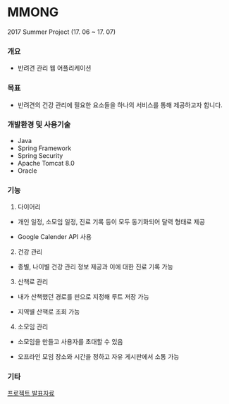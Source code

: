 # MMONG

2017 Summer Project (17. 06 ~ 17. 07)

### 개요
- 반려견 관리 웹 어플리케이션 


### 목표 
- 반려견의 건강 관리에 필요한 요소들을 하나의 서비스를 통해 제공하고자 합니다.


### 개발환경 및 사용기술
- Java
- Spring Framework
- Spring Security
- Apache Tomcat 8.0
- Oracle


### 기능
1) 다이어리

- 개인 일정, 소모임 일정, 진료 기록 등이 모두 동기화되어 달력 형태로 제공

- Google Calender API 사용 


2) 건강 관리

- 종별, 나이별 건강 관리 정보 제공과 이에 대한 진료 기록 가능


3) 산책로 관리

- 내가 산책했던 경로를 핀으로 지정해 루트 저장 가능

- 지역별 산책로 조회 가능


4) 소모임 관리

- 소모임을 만들고 사용자를 초대할 수 있음

- 오프라인 모임 장소와 시간을 정하고 자유 게시판에서 소통 가능 



### 기타

[프로젝트 발표자료](https://drive.google.com/file/d/1EmitJXEnCNFs1-aeIh9PCGaoBZDQf1Yh/view?usp=sharing)


